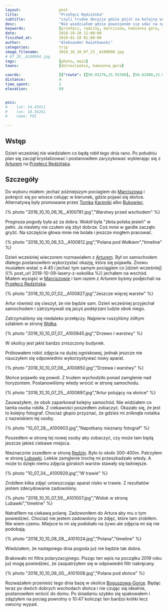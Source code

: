 ```yaml
---
layout:                 post
title:                  "Przełęcz Rędzińska"
subtitle:               "czyli trudne decyzje gdzie pójść na kolejny wschód słońca"
desc:                   "Nie wiedziałem gdzie powinienem się udać na następny wschód słońca. Miałem inne opcje. Jednak gdy pojawiła się okazja dostać na Przełęcz Rędzińską pomyślałem, że warto skorzystać. Sam bym się tam nie zapuścił."
keywords:               [przełęcz, rędziny, marciszów, kamienna góra, lubawka, warstwy, góry, wschód, trawa, jesień]
date:                   2018-10-10 11:00:00
finished_at:            2019-01-28 01:00:00
author:                 "Aleksander Kwiatkowski"
categories:             trip
image_filename:         2018_10_10_07_23__A100890.jpg
# 07_28__A100904.jpg
tags:                   [photo, main]
towns:                  [dolnoslaskie, kamienna_gora]

coords:                 [{"route": [[50.83276,15.93398], [50.82888,15.93862], [50.82568,15.94162]], "type": "hike"}]
distance:               4
time_spent:             2
elevation:              89


pois:
#  - lat: 54.45911
#    lon: 18.56281
#    name: POI

---
```


[wiki-przelecz-redzinska]: https://pl.wikipedia.org/wiki/Prze%C5%82%C4%99cz_R%C4%99dzi%C5%84ska
[artur-bociarski]: https://www.facebook.com/Swiat.z.obiektywu.Artura.Bociarskiego
[jelenia-jest-spoko]: https://www.facebook.com/JeleniajestSPOKO/

[wiki-marciszow]: https://pl.wikipedia.org/wiki/Marcisz%C3%B3w
[wiki-karpniki]: https://pl.wikipedia.org/wiki/Karpniki
[wiki-bukowiec]: https://pl.wikipedia.org/wiki/Bukowiec_(powiat_jeleniog%C3%B3rski)
[wiki-wolek]: https://pl.wikipedia.org/wiki/Wo%C5%82ek_(Rudawy_Janowickie)
[wiki-redziny]: https://pl.wikipedia.org/wiki/R%C4%99dziny_(wojew%C3%B3dztwo_dolno%C5%9Bl%C4%85skie)
[wiki-lubawka]: https://pl.wikipedia.org/wiki/Lubawka
[wiki-boguszow-gorce]: https://pl.wikipedia.org/wiki/Bogusz%C3%B3w-Gorce

## Wstęp

Dzień wcześniej nie wiedziałem co będę robił tego dnia rano. Po południu
plan się zaczął krystalizować i postanowiłem zaryzykować wybierając
się z [Arturem][artur-bociarski] na [Przełęcz Rędzińską][wiki-przelecz-redzinska].

## Szczegóły

Do wyboru miałem: jechać późniejszym pociagiem do [Marciszowa][wiki-marciszow]
i pokręcić się po wiosce celując w kierunek, gdzie pojawi się słońce.
Alternatywą były promowane przez [Tomka][jelenia-jest-spoko]
[Karpniki][wiki-karpniki] albo [Bukowiec][wiki-bukowiec].

{% photo "2018_10_10_06_16__A100781.jpg","Warstwy przed wschodem" %}

Prognoza pogody była aż za dobra. Wokół była "złota polska jesień" w pełni.
Ja niestety nie czułem się zbyt dobrze. Coś mnie w gardle zaczęło gryźć. Na szczęście
głowa mnie nie bolała i jeszcze mogłem pracować.

{% photo "2018_10_10_06_53__A100812.jpg","Polana pod Wołkiem","timeline" %}

Dzień wcześniej wieczorem rozmawiałem z [Arturem][artur-bociarski]. Był on
samochodem dlatego postanowiłem wykorzystać okazję, która się pojawiła.
Znowu musiałem wstać o 4:45 i jechać tym samym pociągiem
co [dzień wcześniej]({% post_url 2018-10-09-lasery-z-sokolika %})
jechałem na wschód. Miałem
wysiąść w [Marciszowie][wiki-marciszow] i tam razem z Arturem byśmy podjechali na
[Przełęcz Rędzińską][wiki-przelecz-redzinska].

{% photo "2018_10_10_07_02__A100827.jpg","Jeszcze więcej warstw" %}

Artur również się cieszył, że nie będzie sam. Dzień wcześniej przyjechał samochodem
i zatrzymywali się jacyś podejrzani ludzie obok niego.

Zatrzymaliśmy się niedaleko przełęczy. Najpierw ruszyliśmy żółtym szlakiem
w stronę [Wołka][wiki-wolek].

{% photo "2018_10_10_07_07__A100845.jpg","Drzewo i warstwy" %}

W okolicy jest jakiś bardzo zniszczony budynek.

Próbowałem robić zdjęcia na dużej ogniskowej, jednak jeszcze nie nauczyłem
się odpowiednio wykorzystywać nowy aparat.  

{% photo "2018_10_10_07_08__A100850.jpg","Drzewa i warstwy" %}

Słońce pojawiło się powoli. Z trudem wychodziło ponad zamglenie nad horyzontem.
Postanowiliśmy wtedy wrócić w stronę samochodu.

{% photo "2018_10_10_07_25__A100897.jpg","Artur polujący na słońce" %}

Zauważyłem, że obok zaparkował kolejny samochód. Nie widziałem co tamta
osoba robiła. Z ciekawości poszedłem zobaczyć. Okazało się, że jest to kolejny
fotograf. Chociaż głupio przyznać, że gdzieś mi zniknęła notatka z nazwiskiem
tej osoby.

{% photo "10_07_28__A100903.jpg","Napotkany nieznany fotograf" %}

Poszedłem w stronę tej nowej osoby aby zobaczyć, czy może tam będą jeszcze
jakieś ciekawe miejsca.

Nieznacznie zszedłem w stronę [Rędzin][wiki-redziny]. Było to około 300-400m.
Patrzyłem w stronę [Lubawki][wiki-lubawka]. Lekkie zamglenie trochę
mi przeszkadzało wtedy. A może to dzięki niemu zdjęcia górskich warstw stawały
się ładniejsze.

{% photo "10_07_34__A100929.jpg","W trawie" %}

Zrobiłem kilka zdjęć umieszczając aparat nisko w trawie. Z rezultatów
jestem zdecydowanie zadowolony.

<!-- {% photo "2018_10_10_07_45__A100967.jpg","Aż tak daleko nie chciałem iść" %} -->
{% photo "2018_10_10_07_59__A101007.jpg","Widok w stronę Lubawki","timeline" %}

Natrafiłem na ciekawą polanę. Zadzwoniłem do Artura aby mu o tym powiedzieć.
Chociaż nie jestem zadowolony ze zdjęć, które tam zrobiłem. Nie wiem czemu.
Miejsce to mi się podobało na żywo ale zdjęcia mi się nie podobają.

{% photo "2018_10_10_08_08__A101024.jpg","Polana","timeline" %}

Wiedziałem, że następnego dnia pogoda już nie będzie tak dobra.

Brakowało mi filtra polaryzacyjnego. Pisząc ten wpis na początku 2019 roku już
mogę powiedzieć, że zaopatrzyłem się w odpowiedni filtr nakręcany.

{% photo "2018_10_10_08_00__A101008.jpg","Polana pod słońce" %}

Rozważałem przenieść tego dnia bazę w okolice [Boguszowa-Gorce][wiki-boguszow-gorce].
Będąc teraz po dwóch dobrych wschodach słońca i nie czując się idealnie, postanowiłem
wrócić do domu. Po śniadaniu szybko się spakowałem i zdążyłem na pociag powrotny o
10:47 kończąć ten bardzo krótki lecz owocny wypad.
